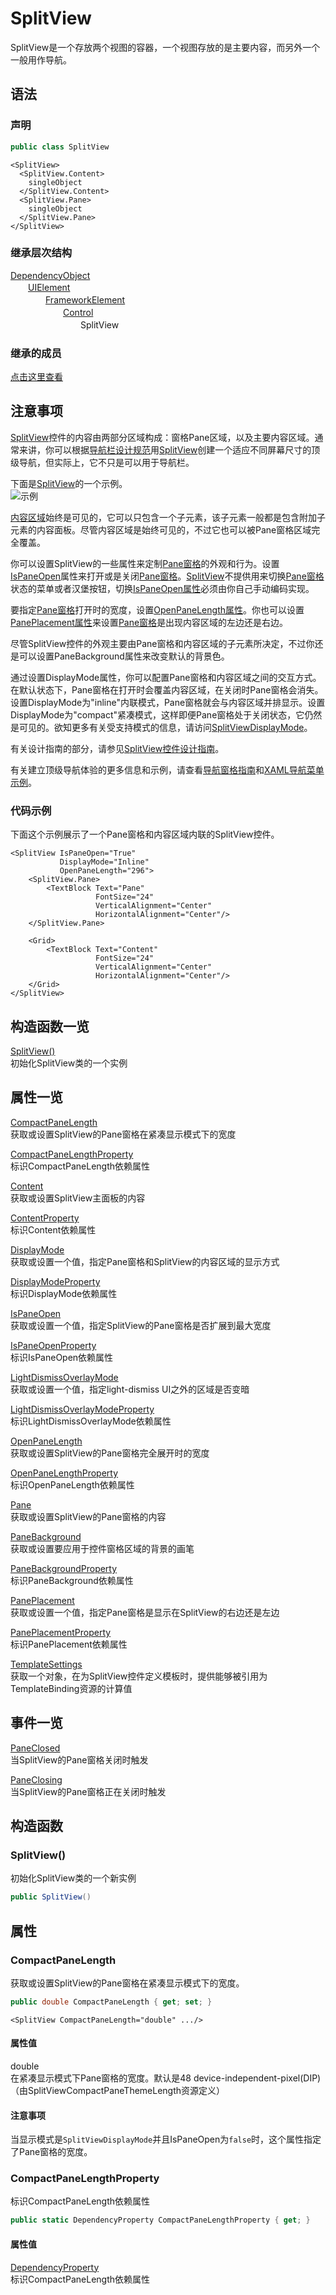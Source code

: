 # SplitView

SplitView是一个存放两个视图的容器，一个视图存放的是主要内容，而另外一个一般用作导航。

## 语法

### 声明

```C#
public class SplitView
```

```xaml
<SplitView>
  <SplitView.Content>
    singleObject
  </SplitView.Content>
  <SplitView.Pane>
    singleObject
  </SplitView.Pane>
</SplitView>
```

### 继承层次结构

[DependencyObject](https://docs.microsoft.com/en-us/uwp/api/windows.ui.xaml.dependencyobject)  
　　[UIElement](https://docs.microsoft.com/en-us/uwp/api/windows.ui.xaml.uielement)  
　　　　[FrameworkElement](https://docs.microsoft.com/en-us/uwp/api/windows.ui.xaml.frameworkelement)  
　　　　　　[Control](https://docs.microsoft.com/en-us/uwp/api/windows.ui.xaml.controls.control)  
　　　　　　　　SplitView

### 继承的成员

[点击这里查看](https://docs.microsoft.com/en-us/uwp/api/Windows.UI.Xaml.Controls.SplitView#syntax)

## 注意事项

[SplitView](https://docs.microsoft.com/en-us/uwp/api/windows.ui.xaml.controls.splitview)控件的内容由两部分区域构成：窗格Pane区域，以及主要内容区域。通常来讲，你可以根据[导航栏设计规范](http://msdn.microsoft.com/library/8fb52f5e-8e72-4604-9222-0b0ec6a97541)用[SplitView](https://docs.microsoft.com/en-us/uwp/api/windows.ui.xaml.controls.splitview)创建一个适应不同屏幕尺寸的顶级导航，但实际上，它不只是可以用于导航栏。  
  
下面是[SplitView](https://docs.microsoft.com/en-us/uwp/api/windows.ui.xaml.controls.splitview)的一个示例。  
![示例](https://docs.microsoft.com/en-us/uwp/api/windows.ui.xaml.controls/images/controls/splitviewbasic.png)  
  
[内容区域](https://docs.microsoft.com/en-us/uwp/api/windows.ui.xaml.controls.splitview#Windows_UI_Xaml_Controls_SplitView_Content)始终是可见的，它可以只包含一个子元素，该子元素一般都是包含附加子元素的内容面板。尽管内容区域是始终可见的，不过它也可以被Pane窗格区域完全覆盖。  

你可以设置SplitView的一些属性来定制[Pane窗格](https://docs.microsoft.com/en-us/uwp/api/windows.ui.xaml.controls.splitview#Windows_UI_Xaml_Controls_SplitView_Pane)的外观和行为。设置[IsPaneOpen](https://docs.microsoft.com/en-us/uwp/api/windows.ui.xaml.controls.splitview#Windows_UI_Xaml_Controls_SplitView_IsPaneOpen)属性来打开或是关闭[Pane窗格](https://docs.microsoft.com/en-us/uwp/api/windows.ui.xaml.controls.splitview#Windows_UI_Xaml_Controls_SplitView_Pane)。[SplitView](https://docs.microsoft.com/en-us/uwp/api/windows.ui.xaml.controls.splitview)不提供用来切换[Pane窗格](https://docs.microsoft.com/en-us/uwp/api/windows.ui.xaml.controls.splitview#Windows_UI_Xaml_Controls_SplitView_Pane)状态的菜单或者汉堡按钮，切换[IsPaneOpen属性](https://docs.microsoft.com/en-us/uwp/api/windows.ui.xaml.controls.splitview#Windows_UI_Xaml_Controls_SplitView_IsPaneOpen)必须由你自己手动编码实现。  

要指定[Pane窗格](https://docs.microsoft.com/en-us/uwp/api/windows.ui.xaml.controls.splitview#Windows_UI_Xaml_Controls_SplitView_IsPaneOpen)打开时的宽度，设置[OpenPaneLength属性](https://docs.microsoft.com/en-us/uwp/api/windows.ui.xaml.controls.splitview#Windows_UI_Xaml_Controls_SplitView_OpenPaneLength)。你也可以设置[PanePlacement属性](https://docs.microsoft.com/en-us/uwp/api/windows.ui.xaml.controls.splitview#Windows_UI_Xaml_Controls_SplitView_PanePlacement)来设置[Pane窗格](https://docs.microsoft.com/en-us/uwp/api/windows.ui.xaml.controls.splitview#Windows_UI_Xaml_Controls_SplitView_Pane)是出现内容区域的左边还是右边。  

尽管SplitView控件的外观主要由Pane窗格和内容区域的子元素所决定，不过你还是可以设置PaneBackground属性来改变默认的背景色。  

通过设置DisplayMode属性，你可以配置Pane窗格和内容区域之间的交互方式。在默认状态下，Pane窗格在打开时会覆盖内容区域，在关闭时Pane窗格会消失。设置DisplayMode为"inline"内联模式，Pane窗格就会与内容区域并排显示。设置DisplayMode为"compact"紧凑模式，这样即便Pane窗格处于关闭状态，它仍然是可见的。欲知更多有关受支持模式的信息，请访问[SplitViewDisplayMode](https://docs.microsoft.com/en-us/uwp/api/windows.ui.xaml.controls.splitviewdisplaymode)。  

有关设计指南的部分，请参见[SplitView控件设计指南](http://msdn.microsoft.com/library/e9e4537f-1160-4183-9a83-26602fcfdc9a)。  

有关建立顶级导航体验的更多信息和示例，请查看[导航窗格指南](http://msdn.microsoft.com/library/8fb52f5e-8e72-4604-9222-0b0ec6a97541)和[XAML导航菜单示例](http://go.microsoft.com/fwlink/p/?LinkId=619902&amp;clcid=0x409)。  

### 代码示例

下面这个示例展示了一个Pane窗格和内容区域内联的SplitView控件。  

```xaml
<SplitView IsPaneOpen="True"
           DisplayMode="Inline"
           OpenPaneLength="296">
    <SplitView.Pane>
        <TextBlock Text="Pane"
                   FontSize="24"
                   VerticalAlignment="Center"
                   HorizontalAlignment="Center"/>
    </SplitView.Pane>

    <Grid>
        <TextBlock Text="Content"
                   FontSize="24"
                   VerticalAlignment="Center"
                   HorizontalAlignment="Center"/>
    </Grid>
</SplitView>
```

## 构造函数一览

[SplitView()](https://docs.microsoft.com/en-us/uwp/api/Windows.UI.Xaml.Controls.SplitView#Windows_UI_Xaml_Controls_SplitView__ctor)  
初始化SplitView类的一个实例  

## 属性一览

[CompactPaneLength](https://docs.microsoft.com/en-us/uwp/api/Windows.UI.Xaml.Controls.SplitView#Windows_UI_Xaml_Controls_SplitView_CompactPaneLength)  
获取或设置SplitView的Pane窗格在紧凑显示模式下的宽度  

[CompactPaneLengthProperty](https://docs.microsoft.com/en-us/uwp/api/Windows.UI.Xaml.Controls.SplitView#Windows_UI_Xaml_Controls_SplitView_CompactPaneLengthProperty)  
标识CompactPaneLength依赖属性  

[Content](https://docs.microsoft.com/en-us/uwp/api/Windows.UI.Xaml.Controls.SplitView#Windows_UI_Xaml_Controls_SplitView_Content)  
获取或设置SplitView主面板的内容  

[ContentProperty](https://docs.microsoft.com/en-us/uwp/api/Windows.UI.Xaml.Controls.SplitView#Windows_UI_Xaml_Controls_SplitView_ContentProperty)  
标识Content依赖属性  

[DisplayMode](https://docs.microsoft.com/en-us/uwp/api/Windows.UI.Xaml.Controls.SplitView#Windows_UI_Xaml_Controls_SplitView_DisplayMode)  
获取或设置一个值，指定Pane窗格和SplitView的内容区域的显示方式  

[DisplayModeProperty](https://docs.microsoft.com/en-us/uwp/api/Windows.UI.Xaml.Controls.SplitView#Windows_UI_Xaml_Controls_SplitView_DisplayModeProperty)  
标识DisplayMode依赖属性  

[IsPaneOpen](https://docs.microsoft.com/en-us/uwp/api/Windows.UI.Xaml.Controls.SplitView#Windows_UI_Xaml_Controls_SplitView_IsPaneOpen)  
获取或设置一个值，指定SplitView的Pane窗格是否扩展到最大宽度  

[IsPaneOpenProperty](https://docs.microsoft.com/en-us/uwp/api/Windows.UI.Xaml.Controls.SplitView#Windows_UI_Xaml_Controls_SplitView_IsPaneOpenProperty)  
标识IsPaneOpen依赖属性  

[LightDismissOverlayMode](https://docs.microsoft.com/en-us/uwp/api/Windows.UI.Xaml.Controls.SplitView#Windows_UI_Xaml_Controls_SplitView_LightDismissOverlayMode)  
获取或设置一个值，指定light-dismiss UI之外的区域是否变暗  

[LightDismissOverlayModeProperty](https://docs.microsoft.com/en-us/uwp/api/Windows.UI.Xaml.Controls.SplitView#Windows_UI_Xaml_Controls_SplitView_LightDismissOverlayModeProperty)  
标识LightDismissOverlayMode依赖属性  

[OpenPaneLength](https://docs.microsoft.com/en-us/uwp/api/Windows.UI.Xaml.Controls.SplitView#Windows_UI_Xaml_Controls_SplitView_OpenPaneLength)  
获取或设置SplitView的Pane窗格完全展开时的宽度  

[OpenPaneLengthProperty](https://docs.microsoft.com/en-us/uwp/api/Windows.UI.Xaml.Controls.SplitView#Windows_UI_Xaml_Controls_SplitView_OpenPaneLengthProperty)  
标识OpenPaneLength依赖属性  

[Pane](https://docs.microsoft.com/en-us/uwp/api/Windows.UI.Xaml.Controls.SplitView#Windows_UI_Xaml_Controls_SplitView_Pane)  
获取或设置SplitView的Pane窗格的内容  

[PaneBackground](https://docs.microsoft.com/en-us/uwp/api/Windows.UI.Xaml.Controls.SplitView#Windows_UI_Xaml_Controls_SplitView_PaneBackground)  
获取或设置要应用于控件窗格区域的背景的画笔  

[PaneBackgroundProperty](https://docs.microsoft.com/en-us/uwp/api/Windows.UI.Xaml.Controls.SplitView#Windows_UI_Xaml_Controls_SplitView_PaneBackgroundProperty)  
标识PaneBackground依赖属性  

[PanePlacement](https://docs.microsoft.com/en-us/uwp/api/Windows.UI.Xaml.Controls.SplitView#Windows_UI_Xaml_Controls_SplitView_PanePlacement)  
获取或设置一个值，指定Pane窗格是显示在SplitView的右边还是左边  

[PanePlacementProperty](https://docs.microsoft.com/en-us/uwp/api/Windows.UI.Xaml.Controls.SplitView#Windows_UI_Xaml_Controls_SplitView_PanePlacementProperty)  
标识PanePlacement依赖属性  

[TemplateSettings](https://docs.microsoft.com/en-us/uwp/api/Windows.UI.Xaml.Controls.SplitView#Windows_UI_Xaml_Controls_SplitView_TemplateSettings)  
获取一个对象，在为SplitView控件定义模板时，提供能够被引用为TemplateBinding资源的计算值  

## 事件一览

[PaneClosed](https://docs.microsoft.com/en-us/uwp/api/Windows.UI.Xaml.Controls.SplitView#Windows_UI_Xaml_Controls_SplitView_PaneClosed)  
当SplitView的Pane窗格关闭时触发  

[PaneClosing](https://docs.microsoft.com/en-us/uwp/api/Windows.UI.Xaml.Controls.SplitView#Windows_UI_Xaml_Controls_SplitView_PaneClosing)  
当SplitView的Pane窗格正在关闭时触发  

## 构造函数

### SplitView()  

初始化SplitView类的一个新实例  

```C#
public SplitView()
```

## 属性

### CompactPaneLength

获取或设置SplitView的Pane窗格在紧凑显示模式下的宽度。  

```C#
public double CompactPaneLength { get; set; }
```

```XAML
<SplitView CompactPaneLength="double" .../>
```

#### 属性值

double  
在紧凑显示模式下Pane窗格的宽度。默认是48 device-independent-pixel(DIP)（由SplitViewCompactPaneThemeLength资源定义）  

#### 注意事项

当显示模式是`SplitViewDisplayMode`并且IsPaneOpen为`false`时，这个属性指定了Pane窗格的宽度。  

### CompactPaneLengthProperty

标识CompactPaneLength依赖属性  

```C#
public static DependencyProperty CompactPaneLengthProperty { get; }
```

#### 属性值

[DependencyProperty](https://docs.microsoft.com/en-us/uwp/api/windows.ui.xaml.dependencyproperty)  
标识CompactPaneLength依赖属性  

